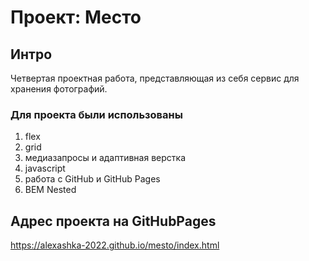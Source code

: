 # Проект: Место

## Интро
Четвертая проектная работа, представляющая из себя 
сервис для хранения фотографий.

### Для проекта были использованы 
1. flex
2. grid
3. медиазапросы и адаптивная верстка
4. javascript
5. работа с GitHub и GitHub Pages
6. BEM Nested

## Адрес проекта на GitHubPages
https://alexashka-2022.github.io/mesto/index.html